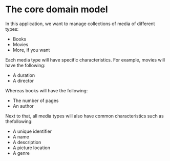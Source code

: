 # The core domain model

In this application, we want to manage collections of media of different types:

- Books
- Movies
- More, if you want

Each media type will have specific characteristics. For example, movies will have the following:

- A duration
- A director

Whereas books will have the following:

- The number of pages
- An author

Next to that, all media types will also have common characteristics such as thefollowing:

- A unique identifier
- A name
- A description
- A picture location
- A genre
